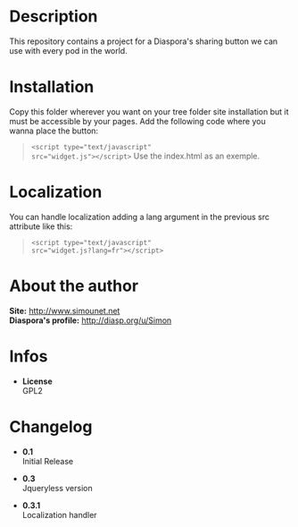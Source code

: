 # Description

This repository contains a project for a Diaspora's sharing button we can use with every pod in the world.

# Installation

Copy this folder wherever you want on your tree folder site installation but it must be accessible by your pages.
Add the following code where you wanna place the button:
> <code>&lt;script type="text/javascript" src="widget.js">&lt;/script></code>
Use the index.html as an exemple.

# Localization<br>
You can handle localization adding a lang argument in the previous src attribute like this:
> <code>&lt;script type="text/javascript" src="widget.js?lang=fr">&lt;/script></code><br>



# About the author

**Site:** http://www.simounet.net <br>
**Diaspora's profile:** http://diasp.org/u/Simon

# Infos

* **License**<br>
    GPL2

# Changelog

* **0.1**<br>
    Initial Release

* **0.3**<br>
    Jqueryless version

* **0.3.1**<br>
    Localization handler


